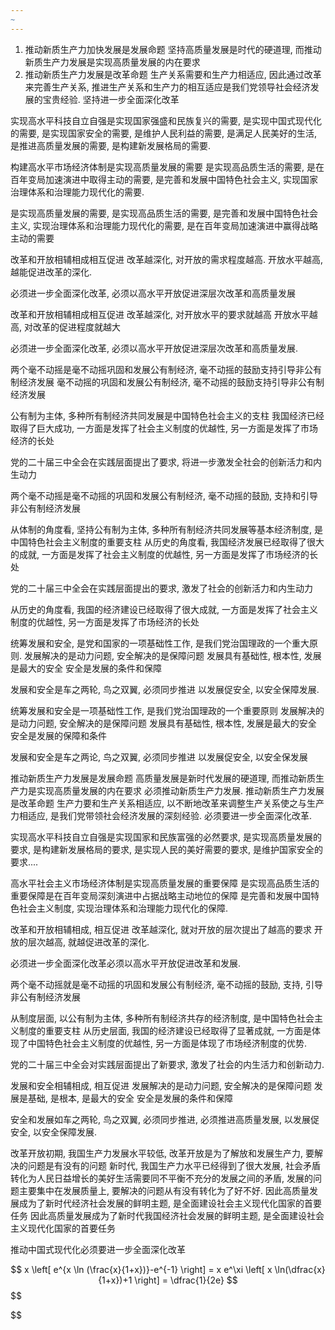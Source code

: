 ```yaml
---
~
---
```


1. 推动新质生产力加快发展是发展命题
坚持高质量发展是时代的硬道理, 而推动新质生产力发展是实现高质量发展的内在要求
2. 推动新质生产力发展是改革命题
生产关系需要和生产力相适应, 因此通过改革来完善生产关系, 推进生产关系和生产力的相互适应是我们党领导社会经济发展的宝贵经验.
坚持进一步全面深化改革

实现高水平科技自立自强是实现国家强盛和民族复兴的需要, 是实现中国式现代化的需要, 是实现国家安全的需要, 是维护人民利益的需要, 是满足人民美好的生活, 是推进高质量发展的需要, 是构建新发展格局的需要.

构建高水平市场经济体制是实现高质量发展的需要
是实现高品质生活的需要, 是在百年变局加速演进中取得主动的需要, 是完善和发展中国特色社会主义, 实现国家治理体系和治理能力现代化的需要.

是实现高质量发展的需要, 是实现高品质生活的需要, 是完善和发展中国特色社会主义, 实现治理体系和治理能力现代化的需要, 是在百年变局加速演进中赢得战略主动的需要

改革和开放相辅相成相互促进
改革越深化, 对开放的需求程度越高.
开放水平越高, 越能促进改革的深化.

必须进一步全面深化改革, 必须以高水平开放促进深层次改革和高质量发展

改革和开放相辅相成相互促进
改革越深化, 对开放水平的要求就越高
开放水平越高, 对改革的促进程度就越大

必须进一步全面深化改革, 必须以高水平开放促进深层次改革和高质量发展.

两个毫不动摇是毫不动摇巩固和发展公有制经济, 毫不动摇的鼓励支持引导非公有制经济发展
毫不动摇的巩固和发展公有制经济, 毫不动摇的鼓励支持引导非公有制经济发展

公有制为主体, 多种所有制经济共同发展是中国特色社会主义的支柱
我国经济已经取得了巨大成功, 一方面是发挥了社会主义制度的优越性, 另一方面是发挥了市场经济的长处

党的二十届三中全会在实践层面提出了要求, 将进一步激发全社会的创新活力和内生动力

两个毫不动摇是毫不动摇的巩固和发展公有制经济, 毫不动摇的鼓励, 支持和引导非公有制经济发展

从体制的角度看, 坚持公有制为主体, 多种所有制经济共同发展等基本经济制度, 是中国特色社会主义制度的重要支柱
从历史的角度看, 我国经济发展已经取得了很大的成就, 一方面是发挥了社会主义制度的优越性, 另一方面是发挥了市场经济的长处

党的二十届三中全会在实践层面提出的要求, 激发了社会的创新活力和内生动力

从历史的角度看, 我国的经济建设已经取得了很大成就, 一方面是发挥了社会主义制度的优越性, 另一方面是发挥了市场经济的长处

统筹发展和安全, 是党和国家的一项基础性工作, 是我们党治国理政的一个重大原则.
发展解决的是动力问题, 安全解决的是保障问题
发展具有基础性, 根本性, 发展是最大的安全
安全是发展的条件和保障

发展和安全是车之两轮, 鸟之双翼, 必须同步推进
以发展促安全, 以安全保障发展.

统筹发展和安全是一项基础性工作, 是我们党治国理政的一个重要原则
发展解决的是动力问题, 安全解决的是保障问题
发展具有基础性, 根本性, 发展是最大的安全
安全是发展的保障和条件

发展和安全是车之两论, 鸟之双翼, 必须同步推进
以发展促安全, 以安全保发展

推动新质生产力发展是发展命题
高质量发展是新时代发展的硬道理, 而推动新质生产力是实现高质量发展的内在要求
必须推动新质生产力发展.
推动新质生产力发展是改革命题
生产力要和生产关系相适应, 以不断地改革来调整生产关系使之与生产力相适应, 是我们党带领社会经济发展的深刻经验.
必须要进一步全面深化改革.

实现高水平科技自立自强是实现国家和民族富强的必然要求, 是实现高质量发展的要求, 是构建新发展格局的要求, 是实现人民的美好需要的要求, 是维护国家安全的要求....


高水平社会主义市场经济体制是实现高质量发展的重要保障
是实现高品质生活的重要保障是在百年变局深刻演进中占据战略主动地位的保障
是完善和发展中国特色社会主义制度, 实现治理体系和治理能力现代化的保障.

改革和开放相辅相成, 相互促进
改革越深化, 就对开放的层次提出了越高的要求
开放的层次越高, 就越促进改革的深化.

必须进一步全面深化改革必须以高水平开放促进改革和发展.

两个毫不动摇就是毫不动摇的巩固和发展公有制经济, 毫不动摇的鼓励, 支持, 引导非公有制经济发展

从制度层面, 以公有制为主体, 多种所有制经济共存的经济制度, 是中国特色社会主义制度的重要支柱
从历史层面, 我国的经济建设已经取得了显著成就, 一方面是体现了中国特色社会主义制度的优越性, 另一方面是体现了市场经济制度的优势.

党的二十届三中全会对实践层面提出了新要求, 激发了社会的内生活力和创新动力.

发展和安全相辅相成, 相互促进
发展解决的是动力问题, 安全解决的是保障问题
发展是基础, 是根本, 是最大的安全
安全是发展的条件和保障

安全和发展如车之两轮, 鸟之双翼, 必须同步推进, 必须推进高质量发展, 以发展促安全, 以安全保障发展.

改革开放初期, 我国生产力发展水平较低, 改革开放是为了解放和发展生产力, 要解决的问题是有没有的问题
新时代, 我国生产力水平已经得到了很大发展, 社会矛盾转化为人民日益增长的美好生活需要同不平衡不充分的发展之间的矛盾, 发展的问题主要集中在发展质量上, 要解决的问题从有没有转化为了好不好.
因此高质量发展成为了新时代经济社会发展的鲜明主题, 是全面建设社会主义现代化国家的首要任务
因此高质量发展成为了新时代我国经济社会发展的鲜明主题, 是全面建设社会主义现代化国家的首要任务

推动中国式现代化必须要进一步全面深化改革

$$
 x \left[ e^{x \ln (\frac{x}{1+x})}-e^{-1} \right] = x e^\xi \left[  x \ln(\dfrac{x}{1+x})+1 \right] = \dfrac{1}{2e}
$$
$$

$$